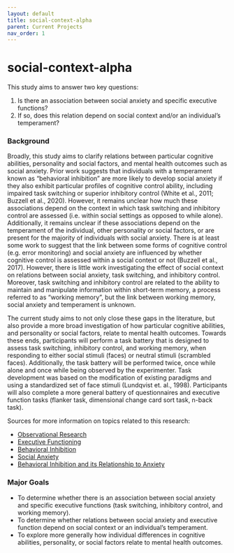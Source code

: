 ```yaml
---
layout: default
title: social-context-alpha
parent: Current Projects
nav_order: 1
---
```


# social-context-alpha

This study aims to answer two key questions:
1. Is there an association between social anxiety and specific executive functions?
2. If so, does this relation depend on social context and/or an individual’s temperament?

### Background

Broadly, this study aims to clarify relations between particular cognitive abilities, personality and social factors, and mental health outcomes such as social anxiety. Prior work suggests that individuals with a temperament known as “behavioral inhibition” are more likely to develop social anxiety if they also exhibit particular profiles of cognitive control ability, including impaired task switching or superior inhibitory control (White et al., 2011; Buzzell et al., 2020). However, it remains unclear how much these associations depend on the context in which task switching and inhibitory control are assessed (i.e. within social settings as opposed to while alone). Additionally, it remains unclear if these associations depend on the temperament of the individual, other personality or social factors, or are present for the majority of individuals with social anxiety. There is at least some work to suggest that the link between some forms of cognitive control (e.g. error monitoring) and social anxiety are influenced by whether cognitive control is assessed within a social context or not (Buzzell et al., 2017). However, there is little work investigating the effect of social context on relations between social anxiety, task switching, and inhibitory control. Moreover, task switching and inhibitory control are related to the ability to maintain and manipulate information within short-term memory, a process referred to as “working memory”, but the link between working memory, social anxiety and temperament is unknown. 

The current study aims to not only close these gaps in the literature, but also provide a more broad investigation of how particular cognitive abilities, and personality or social factors, relate to mental health outcomes. Towards these ends, participants will perform a task battery that is designed to assess task switching, inhibitory control, and working memory, when responding to either social stimuli (faces) or neutral stimuli (scrambled faces). Additionally, the task battery will be performed twice, once while alone and once while being observed by the experimenter. Task development was based on the modification of existing paradigms and using a standardized set of face stimuli (Lundqvist et. al., 1998). Participants will also complete a more general battery of questionnaires and executive function tasks (flanker task, dimensional change card sort task, n-back task).

Sources for more information on topics related to this research:
* [Observational Research](https://opentext.wsu.edu/carriecuttler/chapter/observational-research/)
* [Executive Functioning](http://www.ldonline.org/article/29122/)
* [Behavioral Inhibition](https://link.springer.com/referenceworkentry/10.1007%2F978-1-4419-1005-9_1093)
* [Social Anxiety](https://www.nimh.nih.gov/health/publications/social-anxiety-disorder-more-than-just-shyness)
* [Behavioral Inhibition and its Relationship to Anxiety](https://www.ncbi.nlm.nih.gov/pmc/articles/PMC2724161/)

### Major Goals

* To determine whether there is an association between social anxiety and specific executive functions (task switching, inhibitory control, and working memory).
* To determine whether relations between social anxiety and executive function depend on social context or an individual’s temperament.
* To explore more generally how individual differences in cognitive abilities, personality, or social factors relate to mental health outcomes.
